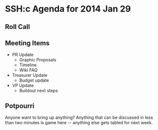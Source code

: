 SSH:c Agenda for 2014 Jan 29
============================

Roll Call
---------

Meeting Items
-------------

- PR Update
	- Graphic Proposals
	- Timeline
	- Wiki FAQ
- Treasurer Update
	- Budget update
- VP Update
	- Buildout next steps

Potpourri
---------

Anyone want to bring up anything? Anything that can be discussed in less than two minutes is game here -- anything else gets tabled for next week.
